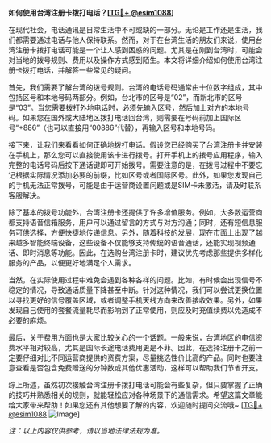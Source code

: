 **如何使用台湾注册卡拨打电话？[[TG💪+ @esim1088](https://t.me/s/esim1088)]**

在现代社会，电话通讯是日常生活中不可或缺的一部分。无论是工作还是生活，我们都需要通过电话与他人保持联系。然而，对于在台湾生活的朋友们来说，使用台湾注册卡拨打电话可能是一个让人感到困惑的问题。尤其是在刚到台湾时，可能会对当地的拨号规则、费用以及操作方式感到陌生。本文将详细介绍如何使用台湾注册卡拨打电话，并解答一些常见的疑问。

首先，我们需要了解台湾的拨号规则。台湾的电话号码通常由十位数字组成，其中包括区号和本地号码两部分。例如，台北市的区号是“02”，而新北市的区号是“03”。当您需要拨打外地电话时，必须先输入区号，然后加上对方的本地号码。如果您在国外或大陆地区拨打电话回台湾，则需要在号码前加上国际区号“+886”（也可以直接用“00886”代替），再输入区号和本地号码。

接下来，让我们来看看如何正确地拨打电话。假设您已经购买了台湾注册卡并安装在手机上，那么您可以直接使用该卡进行拨号。打开手机上的拨号应用程序，输入完整的电话号码后按下通话键即可开始拨号。需要注意的是，在拨号过程中不要忘记根据实际情况添加必要的前缀，比如区号或者国际区号。此外，如果您发现自己的手机无法正常拨号，可能是由于运营商设置问题或是SIM卡未激活，请及时联系客服解决。

除了基本的拨号功能外，台湾注册卡还提供了许多增值服务。例如，大多数运营商都支持语音信箱服务，用户可以通过留言的方式与对方沟通；同时，还有短信息服务可供选择，方便快捷地传递信息。另外，随着科技的发展，现在市面上出现了越来越多智能终端设备，这些设备不仅能够支持传统的语音通话，还能实现视频通话、即时消息等功能。因此，在选购台湾注册卡时，建议优先考虑那些提供多样化服务的产品，以便更好地满足个人需求。

当然，在实际使用过程中难免会遇到各种各样的问题。比如，有时候会出现信号不稳定的情况，导致通话质量下降甚至中断。针对这种情况，我们可以尝试更换位置以寻找更好的信号覆盖区域，或者调整手机天线方向来改善接收效果。另外，如果发现自己使用的套餐流量耗尽而影响到了正常使用，则应及时充值续费以免造成不必要的麻烦。

最后，关于费用方面也是大家比较关心的一个话题。一般来说，台湾地区的电信资费水平相对较高，尤其是国际长途电话费用更是不菲。因此，在选择注册卡之前一定要仔细对比不同运营商提供的资费方案，尽量挑选性价比高的产品。同时也要注意查看是否包含免费赠送的分钟数或其他优惠活动，这样可以帮助我们节省开支。

综上所述，虽然初次接触台湾注册卡拨打电话可能会有些复杂，但只要掌握了正确的技巧并熟悉相关的规则，就能轻松应对各种场景下的通信需求。希望这篇文章能给大家带来帮助！如果您还有其他想要了解的内容，欢迎随时提问交流哦~ [[TG💪+ @esim1088](https://t.me/s/esim1088) ![Image](https://i.postimg.cc/4NQfJmqS/Snipaste-2025-05-13-00-14-12.png)]

*注：以上内容仅供参考，请以当地法律法规为准。*